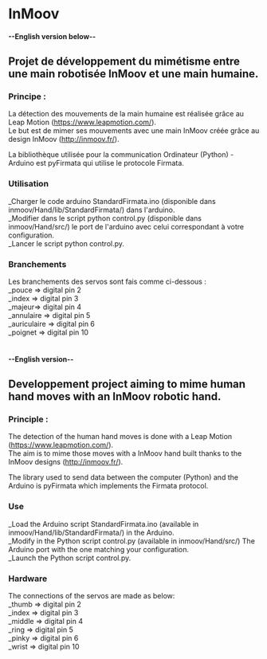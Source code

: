 # InMoov

#### --English version below--
## Projet de développement du mimétisme entre une main robotisée InMoov et une main humaine.

### Principe :
La détection des mouvements de la main humaine est réalisée grâce au Leap Motion (https://www.leapmotion.com/). <br />
Le but est de mimer ses mouvements avec une main InMoov créée grâce au design InMoov (http://inmoov.fr/).

La bibliothèque utilisée pour la communication Ordinateur (Python) - Arduino est pyFirmata qui utilise le protocole Firmata.

### Utilisation
  _Charger le code arduino StandardFirmata.ino (disponible dans inmoov/Hand/lib/StandardFirmata/) dans l'arduino.<br />
  _Modifier dans le script python control.py  (disponible dans inmoov/Hand/src/) le port de l'arduino avec celui correspondant à votre configuration.<br />
  _Lancer le script python control.py.
  
### Branchements
Les branchements des servos sont fais comme ci-dessous : <br />
    _pouce => digital pin 2 <br />
    _index => digital pin 3 <br />
    _majeur=> digital pin 4 <br />
    _annulaire => digital pin 5 <br />
    _auriculaire => digital pin 6 <br />
    _poignet => digital pin 10 <br /> <br />

#### --English version--
## Developpement project aiming to mime human hand moves with an InMoov robotic hand.

### Principle :
The detection of the human hand moves is done with a Leap Motion (https://www.leapmotion.com/). <br />
The aim is to mime those moves with a InMoov hand built thanks to the InMoov designs (http://inmoov.fr/).

The library used to send data between the computer (Python) and the Arduino is pyFirmata which implements the Firmata protocol.

### Use
  _Load the Arduino script StandardFirmata.ino (available in inmoov/Hand/lib/StandardFirmata/) in the Arduino.<br />
  _Modify in the Python script control.py  (available in inmoov/Hand/src/) The Arduino port with the one matching your configuration.<br />
  _Launch the Python script control.py.
  
### Hardware
The connections of the servos are made as below: <br />
    _thumb => digital pin 2 <br />
    _index => digital pin 3 <br />
    _middle => digital pin 4 <br />
    _ring => digital pin 5 <br />
    _pinky => digital pin 6 <br />
    _wrist => digital pin 10 
